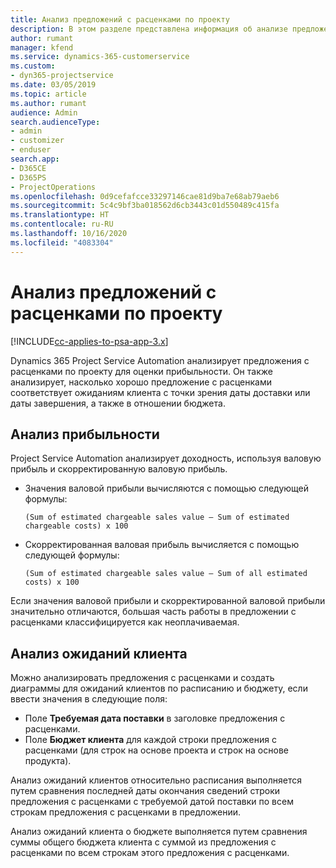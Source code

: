 ```yaml
---
title: Анализ предложений с расценками по проекту
description: В этом разделе представлена информация об анализе предложений с расценками по проекту.
author: rumant
manager: kfend
ms.service: dynamics-365-customerservice
ms.custom:
- dyn365-projectservice
ms.date: 03/05/2019
ms.topic: article
ms.author: rumant
audience: Admin
search.audienceType:
- admin
- customizer
- enduser
search.app:
- D365CE
- D365PS
- ProjectOperations
ms.openlocfilehash: 0d9cefafcce33297146cae81d9ba7e68ab79aeb6
ms.sourcegitcommit: 5c4c9bf3ba018562d6cb3443c01d550489c415fa
ms.translationtype: HT
ms.contentlocale: ru-RU
ms.lasthandoff: 10/16/2020
ms.locfileid: "4083304"
---
```

# <a name="analysis-of-project-quotes"></a>Анализ предложений с расценками по проекту

[!INCLUDE[cc-applies-to-psa-app-3.x](../includes/cc-applies-to-psa-app-3x.md)]

Dynamics 365 Project Service Automation анализирует предложения с расценками по проекту для оценки прибыльности. Он также анализирует, насколько хорошо предложение с расценками соответствует ожиданиям клиента с точки зрения даты доставки или даты завершения, а также в отношении бюджета.

## <a name="profitability-analysis"></a>Анализ прибыльности

Project Service Automation анализирует доходность, используя валовую прибыль и скорректированную валовую прибыль.

- Значения валовой прибыли вычисляются с помощью следующей формулы:

  `
    (Sum of estimated chargeable sales value – Sum of estimated chargeable costs) x 100
  `
- Скорректированная валовая прибыль вычисляется с помощью следующей формулы:

  `
    (Sum of estimated chargeable sales value – Sum of all estimated costs) x 100
  `

Если значения валовой прибыли и скорректированной валовой прибыли значительно отличаются, большая часть работы в предложении с расценками классифицируется как неоплачиваемая.

## <a name="analysis-of-customer-expectations"></a>Анализ ожиданий клиента

Можно анализировать предложения с расценками и создать диаграммы для ожиданий клиентов по расписанию и бюджету, если ввести значения в следующие поля:

- Поле **Требуемая дата поставки** в заголовке предложения с расценками.
- Поле **Бюджет клиента** для каждой строки предложения с расценками (для строк на основе проекта и строк на основе продукта).

Анализ ожиданий клиентов относительно расписания выполняется путем сравнения последней даты окончания сведений строки предложения с расценками с требуемой датой поставки по всем строкам предложения с расценками в предложении.

Анализ ожиданий клиента о бюджете выполняется путем сравнения суммы общего бюджета клиента с суммой из предложения с расценками по всем строкам этого предложения с расценками.
